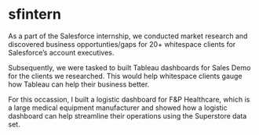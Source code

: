 # sfintern

As a part of the Salesforce internship, we conducted market research and discovered business opportunties/gaps for 20+ whitespace clients for Salesforce’s account executives.

Subsequently, we were tasked to built Tableau dashboards for Sales Demo for the clients we researched. This would help whitespace clients gauge how Tableau can help their business better.

For this occassion, I built a logistic dashboard for F&P Healthcare, which is a large medical equipment manufacturer and showed how a logistic dashboard can help streamline their operations using the Superstore data set.
